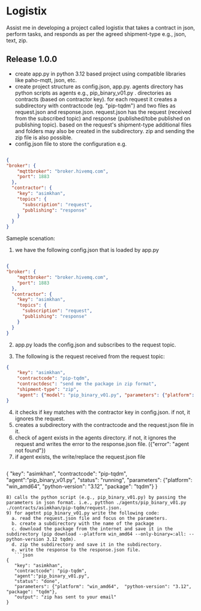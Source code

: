# Logistix

Assist me in developing a project called logistix that takes a contract in json, perform tasks, and responds as per the agreed shipment-type e.g., json, text, zip.

## Release 1.0.0

- create app.py in python 3.12 based project using compatible libraries like paho-mqtt, json, etc. 
- create project structure as config.json, app.py. agents directory has python scripts as agents e.g., pip_binary_v01.py . directories as contracts (based on contractor key). for each request it creates a subdirectory  with contractcode (eg. "pip-tqdm") and two files as request.json and response.json. request.json has the request (received from the subscribed topic) and response (published/tobe published on publishing topic). based on the request's shipment-type additional files and folders may also be created in the subdirectory. zip and sending the zip file is also possible.
- config.json file to store the configuration
e.g.
```json

{
"broker": {
    "mqttbroker": "broker.hivemq.com",
    "port": 1883
  },
  "contractor": {
    "key": "asimkhan",
    "topics": {
      "subscription": "request",
      "publishing": "response"
    }
  }
}
```

Sameple scenation:
1) we have the following config.json that is loaded by app.py

```json

{
"broker": {
    "mqttbroker": "broker.hivemq.com",
    "port": 1883
  },
  "contractor": {
    "key": "asimkhan",
    "topics": {
      "subscription": "request",
      "publishing": "response"
    }
  }
}
```

2) app.py loads the config.json and subscribes to the request topic. 

3) The following is the request received from the request topic:
```json
{
    "key": "asimkhan",
    "contractcode": "pip-tqdm",
    "contractdesc": "send me the package in zip format",
    "shipment-type": "zip",
    "agent": {"model": "pip_binary_v01.py", "parameters": {"platform": "win_amd64",  "python-version": "3.12", "package": "tqdm"}}
}
```
4) it checks if key matches with the contractor key in config.json. if not, it ignores the request.
5) creates a subdirectory with the contractcode and the request.json file in it.
6) check of agent exists in the agents directory. if not, it ignores the request and writes the error to the response.json file. ({"error": "agent not found"})
7) if agent exists, the write/replace the request.json file 
   ```json
{
   "key": "asimkhan",
   "contractcode": "pip-tqdm",
   "agent":"pip_binary_v01.py",
   "status": "running",
   "parameters": {"platform": "win_amd64",  "python-version": "3.12", "package": "tqdm"}
}
```
8) calls the python script (e.g., pip_binary_v01.py) by passing the parameters in json format. i.e., pytthon ./agents/pip_binary_v01.py ./contracts/asimkhan/pip-tqdm/request.json.
9) for agetnt pip_binary_v01.py write the following code:
  a. read the request.json file and focus on the parameters.
  b. create a subdirectory with the name of the package
  c. download the package from the internet and save it in the subdirectory (pip download --platform win_amd64 --only-binary=:all: --python-version 3.12 tqdm).
  d. zip the subdirectory and save it in the subdirectory.
  e. write the response to the response.json file.
   ```json
{
   "key": "asimkhan",
   "contractcode": "pip-tqdm",
   "agent":"pip_binary_v01.py",
   "status": "done",
   "parameters": {"platform": "win_amd64",  "python-version": "3.12", "package": "tqdm"},
   "output": "zip has sent to your email"
}
```